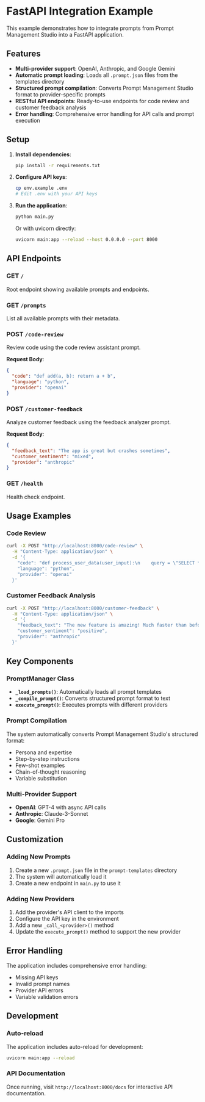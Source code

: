 # FastAPI Integration Example

This example demonstrates how to integrate prompts from Prompt Management Studio into a FastAPI application.

## Features

- **Multi-provider support**: OpenAI, Anthropic, and Google Gemini
- **Automatic prompt loading**: Loads all `.prompt.json` files from the templates directory
- **Structured prompt compilation**: Converts Prompt Management Studio format to provider-specific prompts
- **RESTful API endpoints**: Ready-to-use endpoints for code review and customer feedback analysis
- **Error handling**: Comprehensive error handling for API calls and prompt execution

## Setup

1. **Install dependencies**:
   ```bash
   pip install -r requirements.txt
   ```

2. **Configure API keys**:
   ```bash
   cp env.example .env
   # Edit .env with your API keys
   ```

3. **Run the application**:
   ```bash
   python main.py
   ```

   Or with uvicorn directly:
   ```bash
   uvicorn main:app --reload --host 0.0.0.0 --port 8000
   ```

## API Endpoints

### GET `/`
Root endpoint showing available prompts and endpoints.

### GET `/prompts`
List all available prompts with their metadata.

### POST `/code-review`
Review code using the code review assistant prompt.

**Request Body**:
```json
{
  "code": "def add(a, b): return a + b",
  "language": "python",
  "provider": "openai"
}
```

### POST `/customer-feedback`
Analyze customer feedback using the feedback analyzer prompt.

**Request Body**:
```json
{
  "feedback_text": "The app is great but crashes sometimes",
  "customer_sentiment": "mixed",
  "provider": "anthropic"
}
```

### GET `/health`
Health check endpoint.

## Usage Examples

### Code Review
```bash
curl -X POST "http://localhost:8000/code-review" \
  -H "Content-Type: application/json" \
  -d '{
    "code": "def process_user_data(user_input):\n    query = \"SELECT * FROM users WHERE id = \" + user_input\n    return execute_query(query)",
    "language": "python",
    "provider": "openai"
  }'
```

### Customer Feedback Analysis
```bash
curl -X POST "http://localhost:8000/customer-feedback" \
  -H "Content-Type: application/json" \
  -d '{
    "feedback_text": "The new feature is amazing! Much faster than before.",
    "customer_sentiment": "positive",
    "provider": "anthropic"
  }'
```

## Key Components

### PromptManager Class
- **`_load_prompts()`**: Automatically loads all prompt templates
- **`_compile_prompt()`**: Converts structured prompt format to text
- **`execute_prompt()`**: Executes prompts with different providers

### Prompt Compilation
The system automatically converts Prompt Management Studio's structured format:
- Persona and expertise
- Step-by-step instructions
- Few-shot examples
- Chain-of-thought reasoning
- Variable substitution

### Multi-Provider Support
- **OpenAI**: GPT-4 with async API calls
- **Anthropic**: Claude-3-Sonnet
- **Google**: Gemini Pro

## Customization

### Adding New Prompts
1. Create a new `.prompt.json` file in the `prompt-templates` directory
2. The system will automatically load it
3. Create a new endpoint in `main.py` to use it

### Adding New Providers
1. Add the provider's API client to the imports
2. Configure the API key in the environment
3. Add a new `_call_<provider>()` method
4. Update the `execute_prompt()` method to support the new provider

## Error Handling

The application includes comprehensive error handling:
- Missing API keys
- Invalid prompt names
- Provider API errors
- Variable validation errors

## Development

### Auto-reload
The application includes auto-reload for development:
```bash
uvicorn main:app --reload
```

### API Documentation
Once running, visit `http://localhost:8000/docs` for interactive API documentation. 